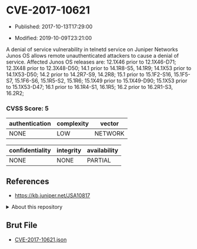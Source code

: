 # CVE-2017-10621

- Published: 2017-10-13T17:29:00

- Modified: 2019-10-09T23:21:00

A denial of service vulnerability in telnetd service on Juniper Networks Junos OS allows remote unauthenticated attackers to cause a denial of service. Affected Junos OS releases are: 12.1X46 prior to 12.1X46-D71; 12.3X48 prior to 12.3X48-D50; 14.1 prior to 14.1R8-S5, 14.1R9; 14.1X53 prior to 14.1X53-D50; 14.2 prior to 14.2R7-S9, 14.2R8; 15.1 prior to 15.1F2-S16, 15.1F5-S7, 15.1F6-S6, 15.1R5-S2, 15.1R6; 15.1X49 prior to 15.1X49-D90; 15.1X53 prior to 15.1X53-D47; 16.1 prior to 16.1R4-S1, 16.1R5; 16.2 prior to 16.2R1-S3, 16.2R2;

### CVSS Score: **5**

| authentication | complexity | vector |
| --- | --- | --- |
| NONE | LOW | NETWORK |

| confidentiality | integrity | availability |
| --- | --- | --- |
| NONE | NONE | PARTIAL |

## References

* https://kb.juniper.net/JSA10817

<details>
<summary>About this repository</summary> 

  This repository is part of the project [Live Hack CVE](https://github.com/Live-Hack-CVE). Main website can be found [www.live-hack.org](https://www.live-hack.org) 
  
  Made by [Sn0wAlice](https://github.com/Sn0wAlice) for the people that care about security and need to have a feed of the latest CVEs. Hope you enjoy it, don't forget to star the repo and follow me on [Twitter](https://twitter.com/Sn0wAlice) and [Github](https://github.com/Sn0wAlice). And that is my [personnal website](https://www.alice-snow.me/)

  - [Home Page](https://github.com/Live-Hack-CVE)
  - [Framework](https://github.com/Live-Hack-CVE/cve-framework)
  - [CVE database](https://github.com/Live-Hack-CVE/full_database)
  - [Changelog](https://github.com/Live-Hack-CVE/Changelog)
</details>

## Brut File

* [CVE-2017-10621.json](https://raw.githubusercontent.com/Live-Hack-CVE/full_database/main/cves/2017/CVE-2017-10621.json)


